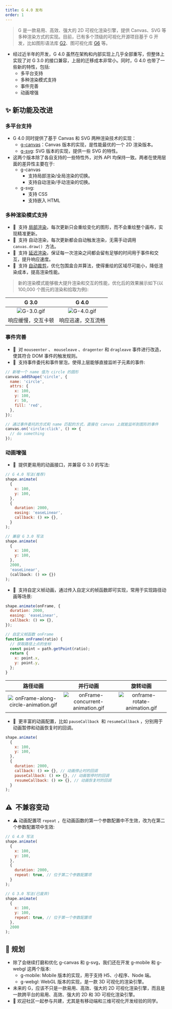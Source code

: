 ```yaml
---
title: G 4.0 发布
order: 1
---
```


> G 是一款易用、高效、强大的 2D 可视化渲染引擎，提供 Canvas、SVG 等多种渲染方式的实现。目前，已有多个顶级的可视化开源项目基于 G 开发，比如图形语法库 [G2](https://g2.antv.vision)、图可视化库 [G6](https://g6.antv.vision) 等。

- 经过近半年的开发，G 4.0 虽然在架构和内部实现上几乎全部重写，但整体上实现了对 G 3.0 的接口兼容，上层的迁移成本非常小。同时，G 4.0 也带了一些新的特性，包括:
  - 多平台支持
  - 多种渲染模式支持
  - 事件完善
  - 动画增强

## ✨ 新功能及改进

### 多平台支持

- G 4.0 同时提供了基于 Canvas 和 SVG 两种渲染技术的实现：
  - [g-canvas](https://www.npmjs.com/package/@antv/g-canvas)：Canvas 版本的实现，是性能最优的一个 2D 渲染版本。
  - [g-svg](https://www.npmjs.com/package/@antv/g-svg): SVG 版本的实现，提供一些 SVG 的特性。
- 这两个版本除了各自支持的一些特性外，对外 API 均保持一致。两者在使用层面的差异性主要在于:
  - g-canvas
    - 支持局部渲染/全局渲染的切换。
    - 支持自动渲染/手动渲染的切换。
  - g-svg:
    - 支持 CSS
    - 支持嵌入 HTML

### 多种渲染模式支持

- 🌟  支持 [局部渲染](https://www.yuque.com/antv/ou292n/pcgt5g)，每次更新只会重绘变化的图形，而不会重绘整个画布，实现精准更新。
- 🌟  支持 自动渲染，每次更新都会自动触发渲染，无需手动调用 `canvas.draw()`  方法。
- 🌟  支持 [延迟渲染](https://www.yuque.com/antv/ou292n/xw2wcq)，保证每一次渲染之间都会留有足够的时间用于事件和交互，提升响应速度。
- 🌟  支持 [自动裁剪](https://www.yuque.com/antv/ou292n/hfgspk)，优化包围盒合并算法，使得重绘的区域尽可能小，降低渲染成本，提高渲染性能。

> 新的渲染模式能够极大提升渲染和交互的性能，优化后的效果展示如下(以 100,000 个图元的渲染和拾取为例):

|                                                G 3.0                                                |                                                G 4.0                                                |
| :-------------------------------------------------------------------------------------------------: | :-------------------------------------------------------------------------------------------------: |
| ![G-3.0.gif](https://gw.alipayobjects.com/mdn/rms_6ae20b/afts/img/A*ItNTQZI6jtoAAAAAAAAAAABkARQnAQ) | ![G-4.0.gif](https://gw.alipayobjects.com/mdn/rms_6ae20b/afts/img/A*TFb-R5xFVl0AAAAAAAAAAABkARQnAQ) |
|                                         响应缓慢，交互卡顿                                          |                                         响应迅速，交互流畅                                          |

### 事件完善

- 💄  对 `mouseenter` 、 `mouseleave` 、`dragenter` 和 `dragleave` 事件进行改造，使其符合 DOM 事件的触发规则。
- 🌟  支持事件委托和事件冒泡，使得上层能够直接监听子元素的事件:

```javascript
// 新增一个 name 值为 circle 的圆形
canvas.addShape('circle', {
  name: 'circle',
  attrs: {
    x: 100,
    y: 100,
    r: 50,
    fill: 'red',
  },
});

// 通过事件委托的方式和 name 匹配的方式，直接在 canvas 上就能监听到图形的事件
canvas.on('circle:click', () => {
  // do something
});
```

### 动画增强

- 💄  提供更易用的动画接口，并兼容 G 3.0 的写法:

```javascript
// G 4.0 写法(推荐)
shape.animate(
  {
    x: 100,
    y: 100,
  },
  {
    duration: 2000,
    easing: 'easeLinear',
    callback: () => {},
  }
);

// 兼容 G 3.0 写法
shape.animate(
  {
    x: 100,
    y: 100,
  },
  2000,
  'easeLinear',
  (callback: () => {})
);
```

- 🌟  支持自定义帧动画，通过传入自定义的帧函数即可实现，常用于实现路径动画等场景:

```javascript
shape.animate(onFrame, {
  duration: 2000,
  easing: 'easeLinear',
  callback: () => {},
});

// 自定义帧函数 onFrame
function onFrame(ratio) {
  // 获取路径上点的坐标
  const point = path.getPoint(ratio);
  return {
    x: point.x,
    y: point.y,
  };
}
```

|                                                           路径动画                                                           |                                                          并行动画                                                          |                                                        旋转动画                                                        |
| :--------------------------------------------------------------------------------------------------------------------------: | :------------------------------------------------------------------------------------------------------------------------: | :--------------------------------------------------------------------------------------------------------------------: |
| ![onFrame-along-circle-animation.gif](https://gw.alipayobjects.com/mdn/rms_6ae20b/afts/img/A*iNImR4naeOkAAAAAAAAAAABkARQnAQ) | ![onFrame-concurrent-animation.gif](https://gw.alipayobjects.com/mdn/rms_6ae20b/afts/img/A*lf_pTI4N8C8AAAAAAAAAAABkARQnAQ) | ![onframe-rotate-animation.gif](https://gw.alipayobjects.com/mdn/rms_6ae20b/afts/img/A*rtvKQIqsTkMAAAAAAAAAAABkARQnAQ) |

- 🌟  更丰富的动画配置，比如 `pauseCallback`  和 `resumeCallback` ，分别用于动画暂停和动画恢复时的回调。

```javascript
shape.animate(
  {
    x: 100,
    y: 100,
  },
  {
    duration: 2000,
    callback: () => {}, // 动画停止时的回调
    pauseCallback: () => {}, // 动画暂停时的回调
    resumeCallback: () => {}, // 动画恢复时的回调
  }
);
```

## ⚠️  不兼容变动

- ⚠️ 动画配置项 `repeat` ，在动画函数的第一个参数配置中不生效，改为在第二个参数配置项中生效:

```javascript
// G 4.0 写法
shape.animate(
  {
    x: 100,
    y: 100,
  },
  {
    duration: 2000,
    repeat: true, // 位于第二个参数配置项
  }
);

// G 3.0 写法(已废弃)
shape.animate(
  {
    x: 100,
    y: 100,
    repeat: true, // 位于第一个参数配置项
  },
  2000
);
```

## 🚶 规划

- 除了会继续打磨和优化 g-canvas 和 g-svg，我们还在开发 g-mobile 和 g-webgl 这两个版本:
  - g-mobile: Mobile 版本的实现，用于支持 H5、小程序、Node 端。
  - g-webgl: WebGL 版本的实现，是一款 3D 可视化的渲染引擎。
- 未来的 G，应该不只是一款易用、高效、强大的 2D 可视化渲染引擎，而且是一款跨平台的易用、高效、强大的 2D 和 3D 可视化渲染引擎。
- 🤝 欢迎社区一起参与共建，尤其是有移动端和三维可视化开发经验的同学。
